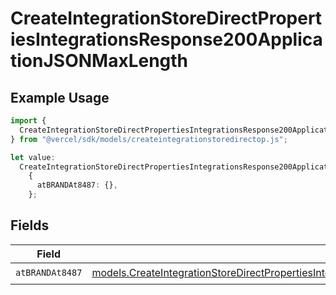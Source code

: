 # CreateIntegrationStoreDirectPropertiesIntegrationsResponse200ApplicationJSONMaxLength

## Example Usage

```typescript
import {
  CreateIntegrationStoreDirectPropertiesIntegrationsResponse200ApplicationJSONMaxLength,
} from "@vercel/sdk/models/createintegrationstoredirectop.js";

let value:
  CreateIntegrationStoreDirectPropertiesIntegrationsResponse200ApplicationJSONMaxLength =
    {
      atBRANDAt8487: {},
    };
```

## Fields

| Field                                                                                                                                                                                                                                                                                                                | Type                                                                                                                                                                                                                                                                                                                 | Required                                                                                                                                                                                                                                                                                                             | Description                                                                                                                                                                                                                                                                                                          |
| -------------------------------------------------------------------------------------------------------------------------------------------------------------------------------------------------------------------------------------------------------------------------------------------------------------------- | -------------------------------------------------------------------------------------------------------------------------------------------------------------------------------------------------------------------------------------------------------------------------------------------------------------------- | -------------------------------------------------------------------------------------------------------------------------------------------------------------------------------------------------------------------------------------------------------------------------------------------------------------------- | -------------------------------------------------------------------------------------------------------------------------------------------------------------------------------------------------------------------------------------------------------------------------------------------------------------------- |
| `atBRANDAt8487`                                                                                                                                                                                                                                                                                                      | [models.CreateIntegrationStoreDirectPropertiesIntegrationsResponse200ApplicationJSONResponseBodyStoreProductMetadataSchema6ItemsMaxLengthAtBRANDAt8487](../models/createintegrationstoredirectpropertiesintegrationsresponse200applicationjsonresponsebodystoreproductmetadataschema6itemsmaxlengthatbrandat8487.md) | :heavy_check_mark:                                                                                                                                                                                                                                                                                                   | N/A                                                                                                                                                                                                                                                                                                                  |